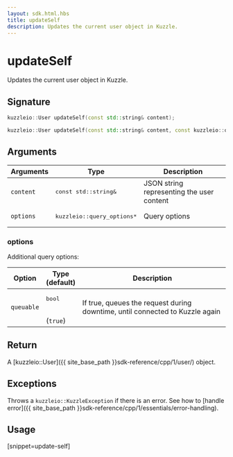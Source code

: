 ```yaml
---
layout: sdk.html.hbs
title: updateSelf
description: Updates the current user object in Kuzzle.
---
```


# updateSelf

Updates the current user object in Kuzzle.

## Signature

```cpp
kuzzleio::User updateSelf(const std::string& content);

kuzzleio::User updateSelf(const std::string& content, const kuzzleio::query_options& options);
```

## Arguments

| Arguments    | Type    | Description
|--------------|---------|-------------|
| `content` | <pre>const std::string&</pre> | JSON string representing the user content |
| `options`  | <pre>kuzzleio::query_options\*</pre>  | Query options |

### options

Additional query options:

| Option     | Type<br/>(default)   | Description  |
| ---------- | ------- | -------------- |
| `queuable` | <pre>bool</pre><br/>(`true`) | If true, queues the request during downtime, until connected to Kuzzle again |

## Return

A [kuzzleio::User]({{ site_base_path }}sdk-reference/cpp/1/user/) object.

## Exceptions

Throws a `kuzzleio::KuzzleException` if there is an error. See how to [handle error]({{ site_base_path }}sdk-reference/cpp/1/essentials/error-handling).

## Usage

[snippet=update-self]
